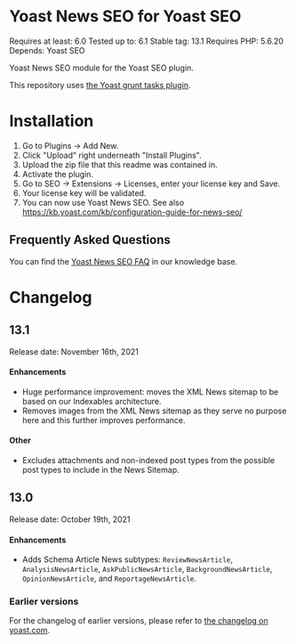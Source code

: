 Yoast News SEO for Yoast SEO
==========================
Requires at least: 6.0
Tested up to: 6.1
Stable tag: 13.1
Requires PHP: 5.6.20
Depends: Yoast SEO

Yoast News SEO module for the Yoast SEO plugin.

This repository uses [the Yoast grunt tasks plugin](https://github.com/Yoast/plugin-grunt-tasks).

Installation
============

1. Go to Plugins -> Add New.
2. Click "Upload" right underneath "Install Plugins".
3. Upload the zip file that this readme was contained in.
4. Activate the plugin.
5. Go to SEO -> Extensions -> Licenses, enter your license key and Save.
6. Your license key will be validated.
7. You can now use Yoast News SEO. See also https://kb.yoast.com/kb/configuration-guide-for-news-seo/

Frequently Asked Questions
--------------------------

You can find the [Yoast News SEO FAQ](https://kb.yoast.com/kb/category/news-seo/) in our knowledge base.

Changelog
=========

## 13.1

Release date: November 16th, 2021

#### Enhancements

* Huge performance improvement: moves the XML News sitemap to be based on our Indexables architecture.
* Removes images from the XML News sitemap as they serve no purpose here and this further improves performance.

#### Other

* Excludes attachments and non-indexed post types from the possible post types to include in the News Sitemap.

## 13.0

Release date: October 19th, 2021

#### Enhancements

* Adds Schema Article News subtypes: `ReviewNewsArticle`, `AnalysisNewsArticle`, `AskPublicNewsArticle`, `BackgroundNewsArticle`, `OpinionNewsArticle`, and `ReportageNewsArticle`.

### Earlier versions
For the changelog of earlier versions, please refer to [the changelog on yoast.com](https://yoa.st/news-seo-changelog).
